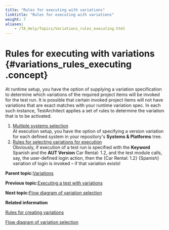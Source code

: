 ```yaml
--- 
title: "Rules for executing with variations"
linktitle: "Rules for executing with variations"
weight: 7
aliases: 
    - /TA_Help/Topics/Variations_rules_executing.html
---
```

# Rules for executing with variations {#variations_rules_executing .concept}

At runtime setup, you have the option of supplying a variation specification to determine which variations of the required project items will be invoked for the test run. It is possible that certain invoked project items will not have variations that are exact matches with your runtime variation spec. In each such instance, TestArchitect applies a set of rules to determine the variation that is to be activated.

1.  [Multiple systems selection](../../TA_Help/Topics/Variations_rules_executing_1.html)  
At execution setup, you have the option of specifying a version variation for each defined system in your repository's **Systems & Platforms** tree.
2.  [Rules for selecting variations for execution](../../TA_Help/Topics/Variations_rules_executing_2.html)  
Obviously, if execution of a test run is specified with the **Keyword** Spanish and the **AUT Version** Car Rental: 1.2, and the test module calls, say, the user-defined login action, then the \{Car Rental: 1.2\} \{Spanish\} variation of login is invoked – if that variation exists!

**Parent topic:**[Variations](../../TA_Help/Topics/Variations.html)

**Previous topic:**[Executing a test with variations](../../TA_Help/Topics/Variations_executing.html)

**Next topic:**[Flow diagram of variation selection](../../TA_Help/Topics/Variations_graphical_summary.html)

**Related information**  


[Rules for creating variations](../../TA_Help/Topics/Variations_rules.html)

[Flow diagram of variation selection](../../TA_Help/Topics/Variations_graphical_summary.html)

